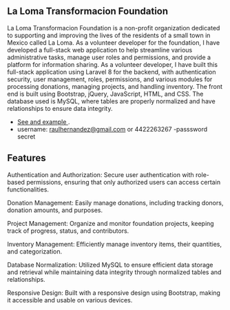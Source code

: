 
## La Loma Transformacion Foundation

La Loma Transformacion Foundation is a non-profit organization dedicated to supporting and improving the lives of the residents of a small town in Mexico called La Loma. As a volunteer developer for the foundation, I have developed a full-stack web application to help streamline various administrative tasks, manage user roles and permissions, and provide a platform for information sharing. As a volunteer developer, I have built this full-stack application using Laravel 8 for the backend, with authentication security, user management, roles, permissions, and various modules for processing donations, managing projects, and handling inventory. The front end is built using Bootstrap, jQuery, JavaScript, HTML, and CSS. The database used is MySQL, where tables are properly normalized and have relationships to ensure data integrity.


- [See and example ](https://laloma-transformacion-ef4836b77a4f.herokuapp.com/).
- username: raulhernandez@gmail.com or 4422263267
-passsword secret



## Features

Authentication and Authorization: Secure user authentication with role-based permissions, ensuring that only authorized users can access certain functionalities.

Donation Management: Easily manage donations, including tracking donors, donation amounts, and purposes.

Project Management: Organize and monitor foundation projects, keeping track of progress, status, and contributors.

Inventory Management: Efficiently manage inventory items, their quantities, and categorization.

Database Normalization: Utilized MySQL to ensure efficient data storage and retrieval while maintaining data integrity through normalized tables and relationships.

Responsive Design: Built with a responsive design using Bootstrap, making it accessible and usable on various devices.


